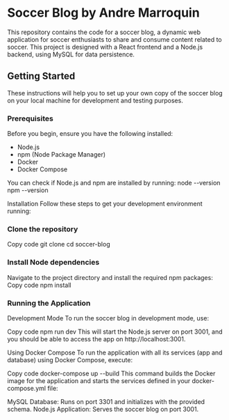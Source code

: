 # Soccer Blog by Andre Marroquin

This repository contains the code for a soccer blog, a dynamic web application for soccer enthusiasts to share and consume content related to soccer. This project is designed with a React frontend and a Node.js backend, using MySQL for data persistence.

## Getting Started

These instructions will help you to set up your own copy of the soccer blog on your local machine for development and testing purposes.

### Prerequisites

Before you begin, ensure you have the following installed:
- Node.js
- npm (Node Package Manager)
- Docker
- Docker Compose

You can check if Node.js and npm are installed by running:
node --version
npm --version

Installation
Follow these steps to get your development environment running:

### Clone the repository
Copy code
git clone 
cd soccer-blog

### Install Node dependencies
Navigate to the project directory and install the required npm packages:
Copy code
npm install

### Running the Application
Development Mode
To run the soccer blog in development mode, use:

Copy code
npm run dev
This will start the Node.js server on port 3001, and you should be able to access the app on http://localhost:3001.

Using Docker Compose
To run the application with all its services (app and database) using Docker Compose, execute:

Copy code
docker-compose up --build
This command builds the Docker image for the application and starts the services defined in your docker-compose.yml file:

MySQL Database: Runs on port 3301 and initializes with the provided schema.
Node.js Application: Serves the soccer blog on port 3001.
